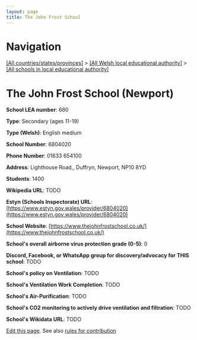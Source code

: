 ```yaml
---
layout: page
title: The John Frost School
---
```

# Navigation

[[All countries/states/provinces]](../../..) > [[All Welsh local educational authority]](../..) > [[All schools in local educational authority]](..)

# The John Frost School (Newport)

**School LEA number**: 680

**Type**: Secondary (ages 11-19)

**Type (Welsh)**: English medium

**School Number**: 6804020

**Phone Number**: 01633 654100

**Address**: Lighthouse Road,, Duffryn, Newport, NP10 8YD

**Students**: 1400

**Wikipedia URL**: TODO

**Estyn (Schools Inspectorate) URL**: [https://www.estyn.gov.wales/provider/6804020](https://www.estyn.gov.wales/provider/6804020)

**School Website**: [https://www.thejohnfrostschool.co.uk/](https://www.thejohnfrostschool.co.uk/)

**School's overall airborne virus protection grade (0-5)**: 0

**Discord, Facebook, or WhatsApp group for discovery/advocacy for THIS school**: TODO

**School's policy on Ventilation**: TODO

**School's Ventilation Work Completion**: TODO

**School's Air-Purification**: TODO

**School's CO2 monitoring to actively drive ventilation and filtration**: TODO

**School's Wikidata URL**: TODO




[Edit this page](https://github.com/ventilate-schools/Wales/edit/prif/./Newport/The_John_Frost_School.md). See also [rules for contribution](../../../contribution-rules/)